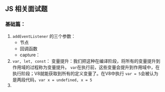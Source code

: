 ## JS 相关面试题

### 基础篇：

1. `addEventListener` 的三个参数：
   - 节点
   - 回调函数
   - capture：
2. `var, let, const`：
    变量提升：我们把这种在编译阶段，将所有的变量提升到作用域的过程称为变量提升。
    `var`在执行前，这些变量会提升到作用域中，在执行阶段；V8就能获取到所有的定义变量了。在V8中执行 `var = 5`会被认为是两段代码，`var x = undefined, x = 5`
3. 

